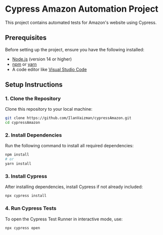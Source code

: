 # Cypress Amazon Automation Project

This project contains automated tests for Amazon's website using Cypress.

## Prerequisites

Before setting up the project, ensure you have the following installed:

- [Node.js](https://nodejs.org/) (version 14 or higher)
- [npm](https://www.npmjs.com/) or [yarn](https://yarnpkg.com/)
- A code editor like [Visual Studio Code](https://code.visualstudio.com/)

## Setup Instructions

### 1. Clone the Repository

Clone this repository to your local machine:

```bash
git clone https://github.com/IlanVaizman/cypressAmazon.git
cd cypressAmazon
```

### 2. Install Dependencies

Run the following command to install all required dependencies:

```bash
npm install
# or
yarn install
```

### 3. Install Cypress

After installing dependencies, install Cypress if not already included:

```bash
npx cypress install
```

### 4. Run Cypress Tests

To open the Cypress Test Runner in interactive mode, use:

```bash
npx cypress open
```

